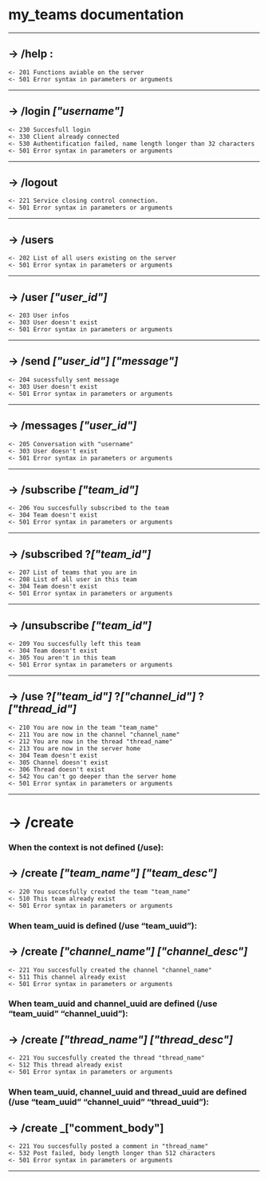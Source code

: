 # **my_teams documentation**
***
## **-> /help** :
    <- 201 Functions aviable on the server
    <- 501 Error syntax in parameters or arguments
***
## **-> /login** _["username"]_
    <- 230 Succesfull login
    <- 330 Client already connected
    <- 530 Authentification failed, name length longer than 32 characters
    <- 501 Error syntax in parameters or arguments
***
## **-> /logout**
    <- 221 Service closing control connection.
    <- 501 Error syntax in parameters or arguments
***
## **-> /users**
    <- 202 List of all users existing on the server
    <- 501 Error syntax in parameters or arguments
***
## **-> /user** _["user_id"]_
    <- 203 User infos
    <- 303 User doesn't exist
    <- 501 Error syntax in parameters or arguments
***
## **-> /send** _["user_id"] ["message"]_
    <- 204 sucessfully sent message
    <- 303 User doesn't exist
    <- 501 Error syntax in parameters or arguments
***
## **-> /messages** _["user_id"]_
    <- 205 Conversation with "username"
    <- 303 User doesn't exist
    <- 501 Error syntax in parameters or arguments
***
## **-> /subscribe** _["team_id"]_

    <- 206 You succesfully subscribed to the team
    <- 304 Team doesn't exist
    <- 501 Error syntax in parameters or arguments
***
## **-> /subscribed** ?_["team_id"]_
    <- 207 List of teams that you are in
    <- 208 List of all user in this team
    <- 304 Team doesn't exist
    <- 501 Error syntax in parameters or arguments
***
## **-> /unsubscribe** _["team_id"]_
    <- 209 You succesfully left this team
    <- 304 Team doesn't exist
    <- 305 You aren't in this team
    <- 501 Error syntax in parameters or arguments
***
## **-> /use** ?_["team_id"]_ ?_["channel_id"]_ ?_["thread_id"]_
    <- 210 You are now in the team "team_name"
    <- 211 You are now in the channel "channel_name"
    <- 212 You are now in the thread "thread_name"
    <- 213 You are now in the server home
    <- 304 Team doesn't exist
    <- 305 Channel doesn't exist
    <- 306 Thread doesn't exist
    <- 542 You can't go deeper than the server home
    <- 501 Error syntax in parameters or arguments
***
# **-> /create**
### When the context is not defined (/use):
## **-> /create** _["team_name"] ["team_desc"]_
    <- 220 You succesfully created the team "team_name"
    <- 510 This team already exist
    <- 501 Error syntax in parameters or arguments
### When team_uuid is defined (/use “team_uuid”):
## **-> /create** _["channel_name"] ["channel_desc"]_
    <- 221 You succesfully created the channel "channel_name"
    <- 511 This channel already exist
    <- 501 Error syntax in parameters or arguments
### When team_uuid and channel_uuid are defined (/use “team_uuid” “channel_uuid”):
## **-> /create** _["thread_name"] ["thread_desc"]_
    <- 221 You succesfully created the thread "thread_name"
    <- 512 This thread already exist
    <- 501 Error syntax in parameters or arguments
### When team_uuid, channel_uuid and thread_uuid are defined (/use “team_uuid” “channel_uuid” “thread_uuid”):
## **-> /create** _["comment_body"]
    <- 221 You succesfully posted a comment in "thread_name"
    <- 532 Post failed, body length longer than 512 characters
    <- 501 Error syntax in parameters or arguments
***